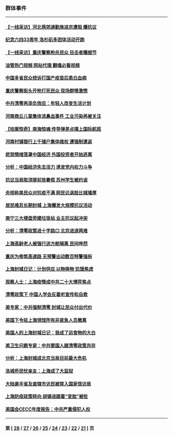 ### 群体事件
---
#### [【一线采访】河北燕郊通勤族进京遭阻 爆抗议](../../pages/ncid279/n13749999.md?06022045) 
#### [纪念六四33周年 洛杉矶多团体活动开跑](../../pages/ncid279/n13749760.md?06022045) 
#### [【一线采访】重庆警察枪杀民众 目击者曝细节](../../pages/ncid279/n13749360.md?06022045) 
#### [油管热门视频 网站代理 翻墙必看视频](http://209.222.30.114:81/youtube.html?06022045)
#### [中国多省民众控诉打国产疫苗后患白血病](../../pages/ncid279/n13748740.md?06022045) 
#### [重庆警察街头开枪打死民众 现场群情激愤](../../pages/ncid279/n13749070.md?06022045) 
#### [中共清零再添负效应：年轻人改变生活计划](../../pages/ncid279/n13748102.md?06022045) 
#### [河南商丘儿童集体流鼻血事件 工业污染再被关注](../../pages/ncid279/n13747065.md?06022045) 
#### [【拍案惊奇】南海惊魂 传导弹差点撞上国际航班](../../pages/ncid279/n13746784.md?06022045) 
#### [河南村镇银行上千储户集体维权 遭强制遣返](../../pages/ncid279/n13743906.md?06022045) 
#### [悲观情绪笼罩中国经济 外国投资者开始逃离](../../pages/ncid279/n13743825.md?06022045) 
#### [分析：中国经济失去活力 诱发党内权力斗争](../../pages/ncid279/n13740219.md?06022045) 
#### [抗议当局取消提前放暑假 苏州学生被约谈](../../pages/ncid279/n13738981.md?06022045) 
#### [央视称美民众对抗疫不满 网民讥讽脸比城墙厚](../../pages/ncid279/n13738685.md?06022045) 
#### [居民难忍长期封城 上海爆发大规模抗议活动](../../pages/ncid279/n13724894.md?06022045) 
#### [南宁三大楼盘旁建垃圾站 业主抗议起冲突](../../pages/ncid279/n13723244.md?06022045) 
#### [分析：清零政策进十字路口 北京进退两难](../../pages/ncid279/n13722760.md?06022045) 
#### [上海高龄老人被强行送方舱隔离 民间哗然](../../pages/ncid279/n13717318.md?06022045) 
#### [重庆为修筑高速路 无预警出动数百特警强拆](../../pages/ncid279/n13716893.md?06022045) 
#### [上海封城日记：计划供应 以物换物 饥饿焦虑](../../pages/ncid279/n13715646.md?06022045) 
#### [观察人士：上海疫情成中共二十大博弈焦点](../../pages/ncid279/n13713349.md?06022045) 
#### [清零政策下 中国人学会反着听宣传和自救](../../pages/ncid279/n13711002.md?06022045) 
#### [美专家：中共强制清零 封城让民众付出代价](../../pages/ncid279/n13709482.md?06022045) 
#### [美国下令驻上海领馆所有非紧急人员撤离](../../pages/ncid279/n13709373.md?06022045) 
#### [美国人的上海封城日记：我成了运食物的大白](../../pages/ncid279/n13707573.md?06022045) 
#### [美卫生问题专家：中共要国人跟清零政策共存](../../pages/ncid279/n13705925.md?06022045) 
#### [分析：上海封城成北京当局目前最大危机](../../pages/ncid279/n13702771.md?06022045) 
#### [洛城侨民忧亲友：上海成了大监狱](../../pages/ncid279/n13693937.md?06022045) 
#### [大陆逾半省及直辖市访民被禁入国家信访局](../../pages/ncid279/n13689201.md?06022045) 
#### [上海防疫政策转向 胡锡进跟着“变脸”被批](../../pages/ncid279/n13688098.md?06022045) 
#### [美国会CECC年度报告：中共严重侵犯人权](../../pages/ncid279/n13687784.md?06022045) 

---
#### 第 [ [28](./28.md?06022045) / [27](./27.md?06022045) / [26](./26.md?06022045) / [25](./25.md?06022045) / [24](./24.md?06022045) / [23](./23.md?06022045) / [22](./22.md?06022045) / [21](./21.md?06022045) ] 页
